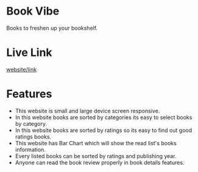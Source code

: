 
# Book Vibe

Books to freshen up your bookshelf.

# Live Link

[website/link](https://assignment-8-ayathree.netlify.app/)

# Features

- This website is small and large device screen responsive.
- In this website books are sorted by categories its easy to select books by category.
- In this website books are sorted by ratings so its easy to find out good ratings books.
- This website has Bar Chart which will show the read list's books information. 
- Every listed books can be sorted by ratings and publishing year.
- Anyone can read the book review properly in book details features.



